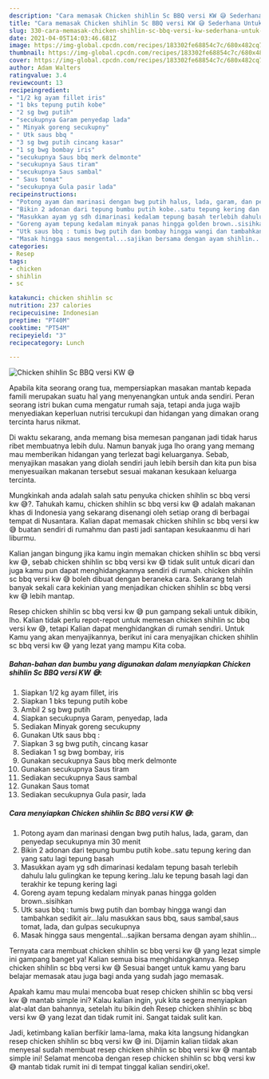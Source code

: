 ```yaml
---
description: "Cara memasak Chicken shihlin Sc BBQ versi KW 😅 Sederhana Untuk Jualan"
title: "Cara memasak Chicken shihlin Sc BBQ versi KW 😅 Sederhana Untuk Jualan"
slug: 330-cara-memasak-chicken-shihlin-sc-bbq-versi-kw-sederhana-untuk-jualan
date: 2021-04-05T14:03:46.681Z
image: https://img-global.cpcdn.com/recipes/183302fe68854c7c/680x482cq70/chicken-shihlin-sc-bbq-versi-kw-😅-foto-resep-utama.jpg
thumbnail: https://img-global.cpcdn.com/recipes/183302fe68854c7c/680x482cq70/chicken-shihlin-sc-bbq-versi-kw-😅-foto-resep-utama.jpg
cover: https://img-global.cpcdn.com/recipes/183302fe68854c7c/680x482cq70/chicken-shihlin-sc-bbq-versi-kw-😅-foto-resep-utama.jpg
author: Adam Walters
ratingvalue: 3.4
reviewcount: 13
recipeingredient:
- "1/2 kg ayam fillet iris"
- "1 bks tepung putih kobe"
- "2 sg bwg putih"
- "secukupnya Garam penyedap lada"
- " Minyak goreng secukupny"
- " Utk saus bbq "
- "3 sg bwg putih cincang kasar"
- "1 sg bwg bombay iris"
- "secukupnya Saus bbq merk delmonte"
- "secukupnya Saus tiram"
- "secukupnya Saus sambal"
- " Saus tomat"
- "secukupnya Gula pasir lada"
recipeinstructions:
- "Potong ayam dan marinasi dengan bwg putih halus, lada, garam, dan penyedap secukupnya min 30 menit"
- "Bikin 2 adonan dari tepung bumbu putih kobe..satu tepung kering dan yang satu lagi tepung basah"
- "Masukkan ayam yg sdh dimarinasi kedalam tepung basah terlebih dahulu lalu gulingkan ke tepung kering..lalu ke tepung basah lagi dan terakhir ke tepung kering lagi"
- "Goreng ayam tepung kedalam minyak panas hingga golden brown..sisihkan"
- "Utk saus bbq : tumis bwg putih dan bombay hingga wangi dan tambahkan sedikit air...lalu masukkan saus bbq, saus sambal,saus tomat, lada, dan gulpas secukupnya"
- "Masak hingga saus mengental...sajikan bersama dengan ayam shihlin..."
categories:
- Resep
tags:
- chicken
- shihlin
- sc

katakunci: chicken shihlin sc 
nutrition: 237 calories
recipecuisine: Indonesian
preptime: "PT40M"
cooktime: "PT54M"
recipeyield: "3"
recipecategory: Lunch

---
```



![Chicken shihlin Sc BBQ versi KW 😅](https://img-global.cpcdn.com/recipes/183302fe68854c7c/680x482cq70/chicken-shihlin-sc-bbq-versi-kw-😅-foto-resep-utama.jpg)

Apabila kita seorang orang tua, mempersiapkan masakan mantab kepada famili merupakan suatu hal yang menyenangkan untuk anda sendiri. Peran seorang istri bukan cuma mengatur rumah saja, tetapi anda juga wajib menyediakan keperluan nutrisi tercukupi dan hidangan yang dimakan orang tercinta harus nikmat.

Di waktu  sekarang, anda memang bisa memesan panganan jadi tidak harus ribet membuatnya lebih dulu. Namun banyak juga lho orang yang memang mau memberikan hidangan yang terlezat bagi keluarganya. Sebab, menyajikan masakan yang diolah sendiri jauh lebih bersih dan kita pun bisa menyesuaikan makanan tersebut sesuai makanan kesukaan keluarga tercinta. 



Mungkinkah anda adalah salah satu penyuka chicken shihlin sc bbq versi kw 😅?. Tahukah kamu, chicken shihlin sc bbq versi kw 😅 adalah makanan khas di Indonesia yang sekarang disenangi oleh setiap orang di berbagai tempat di Nusantara. Kalian dapat memasak chicken shihlin sc bbq versi kw 😅 buatan sendiri di rumahmu dan pasti jadi santapan kesukaanmu di hari liburmu.

Kalian jangan bingung jika kamu ingin memakan chicken shihlin sc bbq versi kw 😅, sebab chicken shihlin sc bbq versi kw 😅 tidak sulit untuk dicari dan juga kamu pun dapat menghidangkannya sendiri di rumah. chicken shihlin sc bbq versi kw 😅 boleh dibuat dengan beraneka cara. Sekarang telah banyak sekali cara kekinian yang menjadikan chicken shihlin sc bbq versi kw 😅 lebih mantap.

Resep chicken shihlin sc bbq versi kw 😅 pun gampang sekali untuk dibikin, lho. Kalian tidak perlu repot-repot untuk memesan chicken shihlin sc bbq versi kw 😅, tetapi Kalian dapat menghidangkan di rumah sendiri. Untuk Kamu yang akan menyajikannya, berikut ini cara menyajikan chicken shihlin sc bbq versi kw 😅 yang lezat yang mampu Kita coba.

<!--inarticleads1-->

##### Bahan-bahan dan bumbu yang digunakan dalam menyiapkan Chicken shihlin Sc BBQ versi KW 😅:

1. Siapkan 1/2 kg ayam fillet, iris
1. Siapkan 1 bks tepung putih kobe
1. Ambil 2 sg bwg putih
1. Siapkan secukupnya Garam, penyedap, lada
1. Sediakan  Minyak goreng secukupny
1. Gunakan  Utk saus bbq :
1. Siapkan 3 sg bwg putih, cincang kasar
1. Sediakan 1 sg bwg bombay, iris
1. Gunakan secukupnya Saus bbq merk delmonte
1. Gunakan secukupnya Saus tiram
1. Sediakan secukupnya Saus sambal
1. Gunakan  Saus tomat
1. Sediakan secukupnya Gula pasir, lada




<!--inarticleads2-->

##### Cara menyiapkan Chicken shihlin Sc BBQ versi KW 😅:

1. Potong ayam dan marinasi dengan bwg putih halus, lada, garam, dan penyedap secukupnya min 30 menit
1. Bikin 2 adonan dari tepung bumbu putih kobe..satu tepung kering dan yang satu lagi tepung basah
1. Masukkan ayam yg sdh dimarinasi kedalam tepung basah terlebih dahulu lalu gulingkan ke tepung kering..lalu ke tepung basah lagi dan terakhir ke tepung kering lagi
1. Goreng ayam tepung kedalam minyak panas hingga golden brown..sisihkan
1. Utk saus bbq : tumis bwg putih dan bombay hingga wangi dan tambahkan sedikit air...lalu masukkan saus bbq, saus sambal,saus tomat, lada, dan gulpas secukupnya
1. Masak hingga saus mengental...sajikan bersama dengan ayam shihlin...




Ternyata cara membuat chicken shihlin sc bbq versi kw 😅 yang lezat simple ini gampang banget ya! Kalian semua bisa menghidangkannya. Resep chicken shihlin sc bbq versi kw 😅 Sesuai banget untuk kamu yang baru belajar memasak atau juga bagi anda yang sudah jago memasak.

Apakah kamu mau mulai mencoba buat resep chicken shihlin sc bbq versi kw 😅 mantab simple ini? Kalau kalian ingin, yuk kita segera menyiapkan alat-alat dan bahannya, setelah itu bikin deh Resep chicken shihlin sc bbq versi kw 😅 yang lezat dan tidak rumit ini. Sangat taidak sulit kan. 

Jadi, ketimbang kalian berfikir lama-lama, maka kita langsung hidangkan resep chicken shihlin sc bbq versi kw 😅 ini. Dijamin kalian tiidak akan menyesal sudah membuat resep chicken shihlin sc bbq versi kw 😅 mantab simple ini! Selamat mencoba dengan resep chicken shihlin sc bbq versi kw 😅 mantab tidak rumit ini di tempat tinggal kalian sendiri,oke!.

